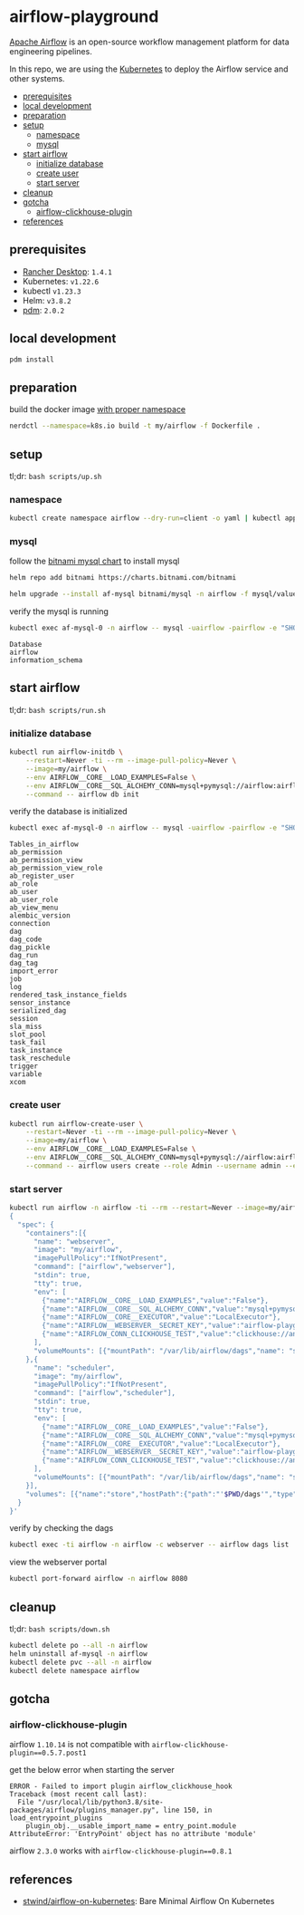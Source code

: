 # airflow-playground <!-- omit in toc -->

[Apache Airflow](https://airflow.apache.org) is an open-source workflow management platform for data engineering pipelines.

In this repo, we are using the [Kubernetes](https://kubernetes.io/) to deploy the Airflow service and other systems.

- [prerequisites](#prerequisites)
- [local development](#local-development)
- [preparation](#preparation)
- [setup](#setup)
  - [namespace](#namespace)
  - [mysql](#mysql)
- [start airflow](#start-airflow)
  - [initialize database](#initialize-database)
  - [create user](#create-user)
  - [start server](#start-server)
- [cleanup](#cleanup)
- [gotcha](#gotcha)
  - [airflow-clickhouse-plugin](#airflow-clickhouse-plugin)
- [references](#references)

## prerequisites
- [Rancher Desktop](https://github.com/rancher-sandbox/rancher-desktop): `1.4.1`
- Kubernetes: `v1.22.6`
- kubectl `v1.23.3`
- Helm: `v3.8.2`
- [pdm](https://github.com/pdm-project/pdm): `2.0.2`

## local development

```sh
pdm install
```

## preparation

build the docker image [with proper namespace](https://github.com/rancher-sandbox/rancher-desktop/issues/952#issuecomment-1049434115)

```sh
nerdctl --namespace=k8s.io build -t my/airflow -f Dockerfile .
```

## setup

tl;dr: `bash scripts/up.sh`

### namespace
```sh
kubectl create namespace airflow --dry-run=client -o yaml | kubectl apply -f -
```

### mysql

follow the [bitnami mysql chart](https://github.com/bitnami/charts/tree/master/bitnami/mysql) to install mysql

```sh
helm repo add bitnami https://charts.bitnami.com/bitnami
```

```sh
helm upgrade --install af-mysql bitnami/mysql -n airflow -f mysql/values.yaml
```

verify the mysql is running

```sh
kubectl exec af-mysql-0 -n airflow -- mysql -uairflow -pairflow -e "SHOW DATABASES"
```

```
Database
airflow
information_schema
```

## start airflow

tl;dr: `bash scripts/run.sh`

### initialize database

```sh
kubectl run airflow-initdb \
    --restart=Never -ti --rm --image-pull-policy=Never \
    --image=my/airflow \
    --env AIRFLOW__CORE__LOAD_EXAMPLES=False \
    --env AIRFLOW__CORE__SQL_ALCHEMY_CONN=mysql+pymysql://airflow:airflow@af-mysql.airflow/airflow \
    --command -- airflow db init
```

verify the database is initialized

```sh
kubectl exec af-mysql-0 -n airflow -- mysql -uairflow -pairflow -e "SHOW TABLES IN airflow"
```

```
Tables_in_airflow
ab_permission
ab_permission_view
ab_permission_view_role
ab_register_user
ab_role
ab_user
ab_user_role
ab_view_menu
alembic_version
connection
dag
dag_code
dag_pickle
dag_run
dag_tag
import_error
job
log
rendered_task_instance_fields
sensor_instance
serialized_dag
session
sla_miss
slot_pool
task_fail
task_instance
task_reschedule
trigger
variable
xcom
```

### create user

```sh
kubectl run airflow-create-user \
    --restart=Never -ti --rm --image-pull-policy=Never \
    --image=my/airflow \
    --env AIRFLOW__CORE__LOAD_EXAMPLES=False \
    --env AIRFLOW__CORE__SQL_ALCHEMY_CONN=mysql+pymysql://airflow:airflow@af-mysql.airflow/airflow \
    --command -- airflow users create --role Admin --username admin --email admin --firstname admin --lastname admin --password admin
```

### start server

```sh
kubectl run airflow -n airflow -ti --rm --restart=Never --image=my/airflow --overrides='
{
  "spec": {
    "containers":[{
      "name": "webserver",
      "image": "my/airflow",
      "imagePullPolicy":"IfNotPresent",
      "command": ["airflow","webserver"],
      "stdin": true,
      "tty": true,
      "env": [
        {"name":"AIRFLOW__CORE__LOAD_EXAMPLES","value":"False"},
        {"name":"AIRFLOW__CORE__SQL_ALCHEMY_CONN","value":"mysql+pymysql://airflow:airflow@af-mysql.airflow/airflow"}, 
        {"name":"AIRFLOW__CORE__EXECUTOR","value":"LocalExecutor"},
        {"name":"AIRFLOW__WEBSERVER__SECRET_KEY","value":"airflow-playground"},
        {"name":"AIRFLOW_CONN_CLICKHOUSE_TEST","value":"clickhouse://analytics:admin@clickhouse-repl-05.chns:9000/test"}
      ],
      "volumeMounts": [{"mountPath": "/var/lib/airflow/dags","name": "store"}]
    },{
      "name": "scheduler",
      "image": "my/airflow",
      "imagePullPolicy":"IfNotPresent",
      "command": ["airflow","scheduler"],
      "stdin": true,
      "tty": true,
      "env": [
        {"name":"AIRFLOW__CORE__LOAD_EXAMPLES","value":"False"},
        {"name":"AIRFLOW__CORE__SQL_ALCHEMY_CONN","value":"mysql+pymysql://airflow:airflow@af-mysql.airflow/airflow"}, 
        {"name":"AIRFLOW__CORE__EXECUTOR","value":"LocalExecutor"},
        {"name":"AIRFLOW__WEBSERVER__SECRET_KEY","value":"airflow-playground"},
        {"name":"AIRFLOW_CONN_CLICKHOUSE_TEST","value":"clickhouse://analytics:admin@clickhouse-repl-05.chns:9000/test"}
      ],
      "volumeMounts": [{"mountPath": "/var/lib/airflow/dags","name": "store"}]
    }],
    "volumes": [{"name":"store","hostPath":{"path":"'$PWD/dags'","type":"Directory"}}]
  }
}'
```

verify by checking the dags

```sh
kubectl exec -ti airflow -n airflow -c webserver -- airflow dags list
```

view the webserver portal

```sh
kubectl port-forward airflow -n airflow 8080
```

## cleanup

tl;dr: `bash scripts/down.sh`

```sh
kubectl delete po --all -n airflow
helm uninstall af-mysql -n airflow
kubectl delete pvc --all -n airflow
kubectl delete namespace airflow
```

## gotcha

### airflow-clickhouse-plugin

airflow `1.10.14` is not compatible with `airflow-clickhouse-plugin==0.5.7.post1`

get the below error when starting the server

```
ERROR - Failed to import plugin airflow_clickhouse_hook
Traceback (most recent call last):
  File "/usr/local/lib/python3.8/site-packages/airflow/plugins_manager.py", line 150, in load_entrypoint_plugins
    plugin_obj.__usable_import_name = entry_point.module
AttributeError: 'EntryPoint' object has no attribute 'module'
```

airflow `2.3.0` works with `airflow-clickhouse-plugin==0.8.1`

## references

- [stwind/airflow-on-kubernetes](https://github.com/stwind/airflow-on-kubernetes): Bare Minimal Airflow On Kubernetes